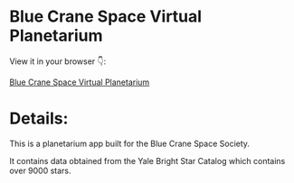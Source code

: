 # Blue Crane Space Virtual Planetarium

View it in your browser 👇:

[Blue Crane Space Virtual Planetarium](https://play.unity.com/mg/other/webgl-builds-350916)

# Details:

This is a planetarium app built for the Blue Crane Space Society.

It contains data obtained from the Yale Bright Star Catalog which contains over 9000 stars.
